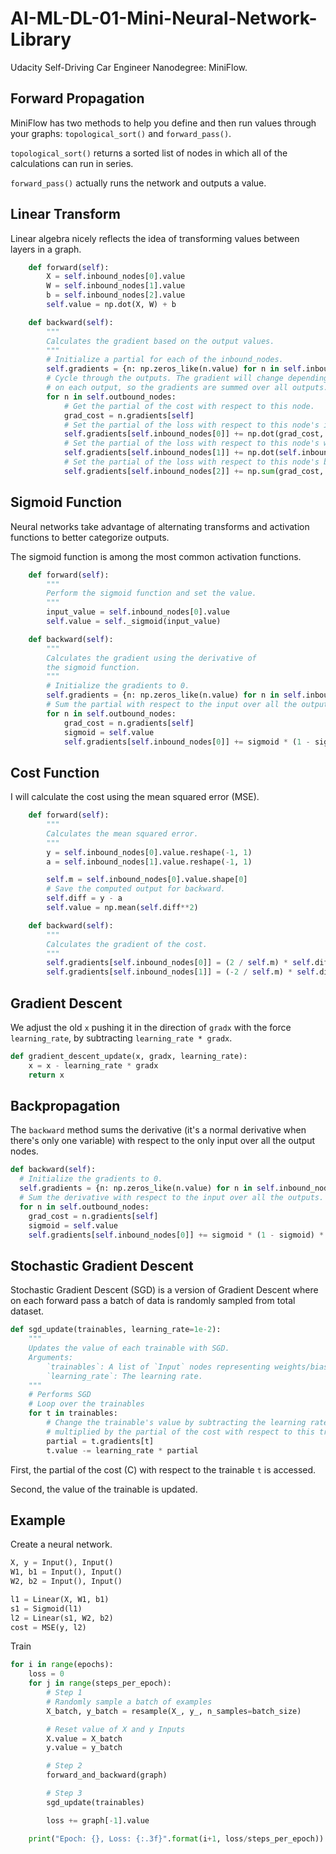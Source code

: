 # AI-ML-DL-01-Mini-Neural-Network-Library
Udacity Self-Driving Car Engineer Nanodegree: MiniFlow.

## Forward Propagation

MiniFlow has two methods to help you define and then run values through your graphs: ``topological_sort()`` and ``forward_pass()``.

``topological_sort()`` returns a sorted list of nodes in which all of the calculations can run in series.

``forward_pass()`` actually runs the network and outputs a value.

## Linear Transform

Linear algebra nicely reflects the idea of transforming values between layers in a graph.

```python
    def forward(self):
        X = self.inbound_nodes[0].value
        W = self.inbound_nodes[1].value
        b = self.inbound_nodes[2].value
        self.value = np.dot(X, W) + b

    def backward(self):
        """
        Calculates the gradient based on the output values.
        """
        # Initialize a partial for each of the inbound_nodes.
        self.gradients = {n: np.zeros_like(n.value) for n in self.inbound_nodes}
        # Cycle through the outputs. The gradient will change depending
        # on each output, so the gradients are summed over all outputs.
        for n in self.outbound_nodes:
            # Get the partial of the cost with respect to this node.
            grad_cost = n.gradients[self]
            # Set the partial of the loss with respect to this node's inputs.
            self.gradients[self.inbound_nodes[0]] += np.dot(grad_cost, self.inbound_nodes[1].value.T)
            # Set the partial of the loss with respect to this node's weights.
            self.gradients[self.inbound_nodes[1]] += np.dot(self.inbound_nodes[0].value.T, grad_cost)
            # Set the partial of the loss with respect to this node's bias.
            self.gradients[self.inbound_nodes[2]] += np.sum(grad_cost, axis=0, keepdims=False)
```

## Sigmoid Function

Neural networks take advantage of alternating transforms and activation functions to better categorize outputs. 

The sigmoid function is among the most common activation functions.

```python
    def forward(self):
        """
        Perform the sigmoid function and set the value.
        """
        input_value = self.inbound_nodes[0].value
        self.value = self._sigmoid(input_value)

    def backward(self):
        """
        Calculates the gradient using the derivative of
        the sigmoid function.
        """
        # Initialize the gradients to 0.
        self.gradients = {n: np.zeros_like(n.value) for n in self.inbound_nodes}
        # Sum the partial with respect to the input over all the outputs.
        for n in self.outbound_nodes:
            grad_cost = n.gradients[self]
            sigmoid = self.value
            self.gradients[self.inbound_nodes[0]] += sigmoid * (1 - sigmoid) * grad_cost
```


## Cost Function

I will calculate the cost using the mean squared error (MSE).

```python
    def forward(self):
        """
        Calculates the mean squared error.
        """
        y = self.inbound_nodes[0].value.reshape(-1, 1)
        a = self.inbound_nodes[1].value.reshape(-1, 1)

        self.m = self.inbound_nodes[0].value.shape[0]
        # Save the computed output for backward.
        self.diff = y - a
        self.value = np.mean(self.diff**2)

    def backward(self):
        """
        Calculates the gradient of the cost.
        """
        self.gradients[self.inbound_nodes[0]] = (2 / self.m) * self.diff
        self.gradients[self.inbound_nodes[1]] = (-2 / self.m) * self.diff
```

## Gradient Descent

We adjust the old ``x`` pushing it in the direction of ``gradx`` with the force ``learning_rate``, by subtracting ``learning_rate * gradx``.

```python
def gradient_descent_update(x, gradx, learning_rate):
    x = x - learning_rate * gradx
    return x
```

## Backpropagation

The ``backward`` method sums the derivative (it's a normal derivative when there's only one variable) with respect to the only input over all the output nodes.

```python
def backward(self):
  # Initialize the gradients to 0.
  self.gradients = {n: np.zeros_like(n.value) for n in self.inbound_nodes}
  # Sum the derivative with respect to the input over all the outputs.
  for n in self.outbound_nodes:
    grad_cost = n.gradients[self]
    sigmoid = self.value
    self.gradients[self.inbound_nodes[0]] += sigmoid * (1 - sigmoid) * grad_cost
```

## Stochastic Gradient Descent

Stochastic Gradient Descent (SGD) is a version of Gradient Descent where on each forward pass a batch of data is randomly sampled from total dataset.

```python
def sgd_update(trainables, learning_rate=1e-2):
    """
    Updates the value of each trainable with SGD.
    Arguments:
        `trainables`: A list of `Input` nodes representing weights/biases.
        `learning_rate`: The learning rate.
    """
    # Performs SGD
    # Loop over the trainables
    for t in trainables:
        # Change the trainable's value by subtracting the learning rate
        # multiplied by the partial of the cost with respect to this trainable.
        partial = t.gradients[t]
        t.value -= learning_rate * partial
```

First, the partial of the cost (C) with respect to the trainable ``t`` is accessed.

Second, the value of the trainable is updated.

## Example

Create a neural network.

```python
X, y = Input(), Input()
W1, b1 = Input(), Input()
W2, b2 = Input(), Input()

l1 = Linear(X, W1, b1)
s1 = Sigmoid(l1)
l2 = Linear(s1, W2, b2)
cost = MSE(y, l2)
```

Train 
```python
for i in range(epochs):
    loss = 0
    for j in range(steps_per_epoch):
        # Step 1
        # Randomly sample a batch of examples
        X_batch, y_batch = resample(X_, y_, n_samples=batch_size)

        # Reset value of X and y Inputs
        X.value = X_batch
        y.value = y_batch

        # Step 2
        forward_and_backward(graph)

        # Step 3
        sgd_update(trainables)

        loss += graph[-1].value

    print("Epoch: {}, Loss: {:.3f}".format(i+1, loss/steps_per_epoch))
```

